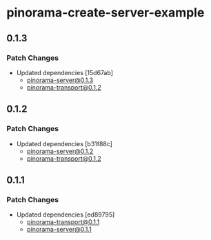 # pinorama-create-server-example

## 0.1.3

### Patch Changes

- Updated dependencies [15d67ab]
  - pinorama-server@0.1.3
  - pinorama-transport@0.1.2

## 0.1.2

### Patch Changes

- Updated dependencies [b31f88c]
  - pinorama-server@0.1.2
  - pinorama-transport@0.1.2

## 0.1.1

### Patch Changes

- Updated dependencies [ed89795]
  - pinorama-transport@0.1.1
  - pinorama-server@0.1.1
